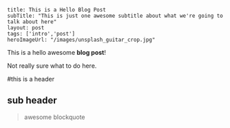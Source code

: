 ```
title: This is a Hello Blog Post
subTitle: "This is just one awesome subtitle about what we're going to talk about here"
layout: post
tags: ['intro','post']
heroImageUrl: "/images/unsplash_guitar_crop.jpg"
```

This is a hello awesome **blog post**! 

Not really sure what to do here.

#this is a header
## sub header


> awesome blockquote
